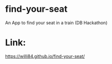 # find-your-seat
An App to find your seat in a train (DB Hackathon)
# Link:
https://willi84.github.io/find-your-seat/
